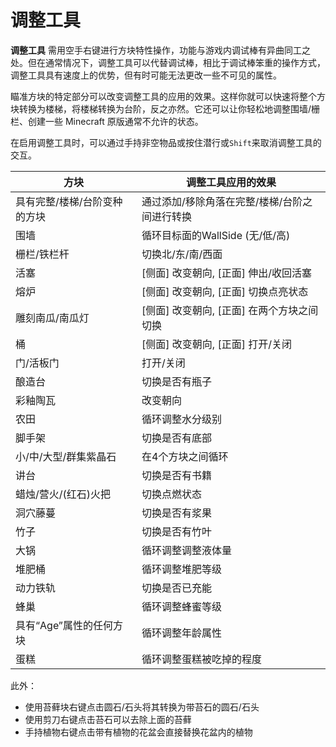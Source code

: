 # 调整工具

**调整工具** 需用空手右键进行方块特性操作，功能与游戏内调试棒有异曲同工之处。但在通常情况下，调整工具可以代替调试棒，相比于调试棒笨重的操作方式，调整工具具有速度上的优势，但有时可能无法更改一些不可见的属性。

瞄准方块的特定部分可以改变调整工具的应用的效果。这样你就可以快速将整个方块转换为楼梯，将楼梯转换为台阶，反之亦然。它还可以让你轻松地调整围墙/栅栏、创建一些 Minecraft 原版通常不允许的状态。

在启用调整工具时，可以通过手持非空物品或按住潜行或`Shift`来取消调整工具的交互。

| 方块                         | 调整工具应用的效果                            |
| ---------------------------- | --------------------------------------------- |
| 具有完整/楼梯/台阶变种的方块 | 通过添加/移除角落在完整/楼梯/台阶之间进行转换 |
| 围墙                         | 循环目标面的WallSide (无/低/高)               |
| 栅栏/铁栏杆                  | 切换北/东/南/西面                             |
| 活塞                         | [侧面] 改变朝向, [正面] 伸出/收回活塞         |
| 熔炉                         | [侧面] 改变朝向, [正面] 切换点亮状态          |
| 雕刻南瓜/南瓜灯              | [侧面] 改变朝向, [正面] 在两个方块之间切换    |
| 桶                           | [侧面] 改变朝向, [正面] 打开/关闭             |
| 门/活板门                    | 打开/关闭                                     |
| 酿造台                       | 切换是否有瓶子                                |
| 彩釉陶瓦                     | 改变朝向                                      |
| 农田                         | 循环调整水分级别                              |
| 脚手架                       | 切换是否有底部                                |
| 小/中/大型/群集紫晶石        | 在4个方块之间循环                             |
| 讲台                         | 切换是否有书籍                                |
| 蜡烛/营火/(红石)火把         | 切换点燃状态                                  |
| 洞穴藤蔓                     | 切换是否有浆果                                |
| 竹子                         | 切换是否有竹叶                                |
| 大锅                         | 循环调整调整液体量                            |
| 堆肥桶                       | 循环调整堆肥等级                              |
| 动力铁轨                     | 切换是否已充能                                |
| 蜂巢                         | 循环调整蜂蜜等级                              |
| 具有“Age”属性的任何方块      | 循环调整年龄属性                              |
| 蛋糕                         | 循环调整蛋糕被吃掉的程度                      |

此外：

- 使用苔藓块右键点击圆石/石头将其转换为带苔石的圆石/石头
- 使用剪刀右键点击苔石可以去除上面的苔藓
- 手持植物右键点击带有植物的花盆会直接替换花盆内的植物
